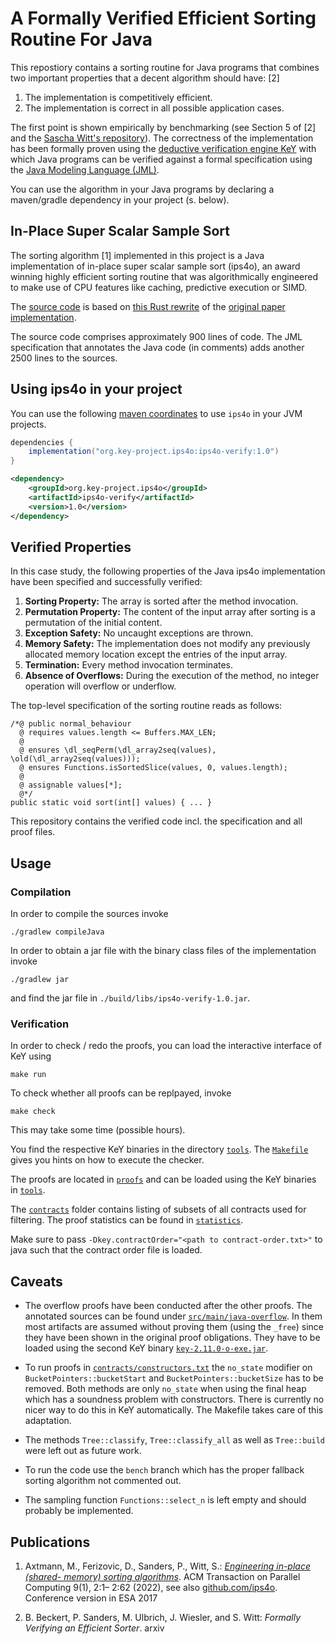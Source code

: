# A Formally Verified Efficient Sorting Routine For Java

This repostiory contains a sorting routine for Java programs that
combines two important properties that a decent algorithm should have: [2]
1. The implementation is competitively efficient.
2. The implementation is correct in all possible application cases.

The first point is shown empirically by benchmarking (see Section 5 of
[2] and the [Sascha Witt's
repository](https://github.com/SaschaWitt/ips4o-java-benchmark)). The
correctness of the implementation has been formally proven using the
[deductive verification engine KeY](https://www.key-project.org) with
which Java programs can be verified against a formal specification
using the [Java Modeling Language
(JML)](https://www.cs.ucf.edu/~leavens/JML/index.shtml).

You can use the algorithm in your Java programs by declaring a
maven/gradle dependency in your project (s. below).

## In-Place Super Scalar Sample Sort

The sorting algorithm [1] implemented in this project is a Java
implementation of in-place super scalar sample sort (ips4o), an award
winning highly efficient sorting routine that was algorithmically
engineered to make use of CPU features like caching, predictive
execution or SIMD.

The [source code](src/main/java) is based on [this Rust
rewrite](https://github.com/jwiesler/ips4o) of the [original paper
implementation](https://github.com/ips4o/ips4o).

The source code comprises approximately 900 lines of code. The JML
specification that annotates the Java code (in comments) adds another
2500 lines to the sources.

## Using ips4o in your project

You can use the following [maven coordinates](todo) to use `ips4o` in your JVM projects.


```groovy
dependencies {
    implementation("org.key-project.ips4o:ips4o-verify:1.0")
}
```

```xml
<dependency>
    <groupId>org.key-project.ips4o</groupId>
    <artifactId>ips4o-verify</artifactId>
    <version>1.0</version>
</dependency>
```

## Verified Properties

In this case study, the following properties of the Java ips4o implementation
have been specified and successfully verified:
1. **Sorting Property:** The array is sorted after the method invocation.
2. **Permutation Property:** The content of the input array after sorting is a permutation of the initial content.
3. **Exception Safety:** No uncaught exceptions are thrown.
4. **Memory Safety:** The implementation does not modify any previously allocated memory location except the entries of the input array.
5. **Termination:** Every method invocation terminates.
6. **Absence of Overflows:** During the execution of the method, no integer operation will overflow or underflow.

The top-level specification of the sorting routine reads as follows:
```
/*@ public normal_behaviour
  @ requires values.length <= Buffers.MAX_LEN;
  @
  @ ensures \dl_seqPerm(\dl_array2seq(values), \old(\dl_array2seq(values)));
  @ ensures Functions.isSortedSlice(values, 0, values.length);
  @
  @ assignable values[*];
  @*/
public static void sort(int[] values) { ... }
```

This repository contains the verified code incl. the specification and all proof files.

## Usage

### Compilation

In order to compile the sources invoke
```
./gradlew compileJava
```

In order to obtain a jar file with the binary class files of the implementation invoke
```
./gradlew jar
```
and find the jar file in `./build/libs/ips4o-verify-1.0.jar`.

### Verification

In order to check / redo the proofs, you can load the interactive interface of KeY using
```
make run
```

To check whether all proofs can be replpayed, invoke
```
make check
```
This may take some time (possible hours).

You find the respective KeY binaries in the directory
[`tools`](tools). The [`Makefile`](Makefile) gives you hints on how to
execute the checker.

The proofs are located in [`proofs`](proofs) and can be loaded using
the KeY binaries in [`tools`](tools).

The [`contracts`](contracts) folder contains listing of subsets of all
contracts used for filtering.  The proof statistics can be found in
[`statistics`](statistics).


Make sure to pass `-Dkey.contractOrder="<path to contract-order.txt>"`
to java such that the contract order file is loaded.

## Caveats

* The overflow proofs have been conducted after the other proofs. The
  annotated sources can be found under
  [`src/main/java-overflow`](src/main/java-overflow). In them most
  artifacts are assumed without proving them (using the `_free`) since
  they have been shown in the original proof obligations.  They have
  to be loaded using the second KeY binary
  [`key-2.11.0-o-exe.jar`](tools/key-2.11.0-o-exe.jar).

* To run proofs in
  [`contracts/constructors.txt`](contracts/constructors.txt) the
  `no_state` modifier on `BucketPointers::bucketStart` and
  `BucketPointers::bucketSize` has to be removed. Both methods are
  only `no_state` when using the final heap which has a soundness
  problem with constructors. There is currently no nicer way to do
  this in KeY automatically. The Makefile takes care of this
  adaptation.

* The methods `Tree::classify`, `Tree::classify_all` as well as `Tree::build` were left out as future work.

* To run the code use the `bench` branch which has the proper fallback sorting algorithm not commented out.

* The sampling function `Functions::select_n` is left empty and should probably be implemented.

## Publications

1. Axtmann, M., Ferizovic, D., Sanders, P., Witt, S.: [*Engineering
in-place (shared- memory) sorting
algorithms*](https://dl.acm.org/doi/full/10.1145/3505286). ACM
Transaction on Parallel Computing 9(1), 2:1– 2:62 (2022), see also
[github.com/ips4o](https://github.com/ips4o). Conference version in
ESA 2017

2. B. Beckert, P. Sanders, M. Ulbrich, J. Wiesler, and S. Witt:
   *Formally Verifying an Efficient Sorter*. arxiv
